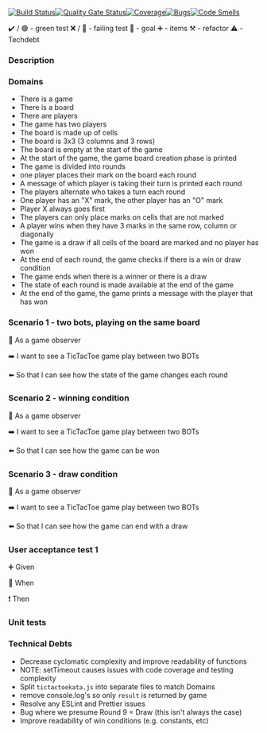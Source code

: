[![Build Status](https://travis-ci.com/sylk80/tictactoe_team.svg?branch=main)](https://travis-ci.com/sylk80/tictactoe_team)[![Quality Gate Status](https://sonarcloud.io/api/project_badges/measure?project=sylk80_tictactoe_team&metric=alert_status)](https://sonarcloud.io/dashboard?id=sylk80_tictactoe_team)[![Coverage](https://sonarcloud.io/api/project_badges/measure?project=sylk80_tictactoe_team&metric=coverage)](https://sonarcloud.io/dashboard?id=sylk80_tictactoe_team)[![Bugs](https://sonarcloud.io/api/project_badges/measure?project=sylk80_tictactoe_team&metric=bugs)](https://sonarcloud.io/dashboard?id=sylk80_tictactoe_team)[![Code Smells](https://sonarcloud.io/api/project_badges/measure?project=sylk80_tictactoe_team&metric=code_smells)](https://sonarcloud.io/dashboard?id=sylk80_tictactoe_team)

:heavy_check_mark: / :green_circle: - green test
:x: / :red_circle: - failing test
:dart: - goal
:heavy_plus_sign: - items
:hammer_and_pick: - refactor
:warning: - Techdebt

### Description

### Domains

-   There is a game
-   There is a board
-   There are players
-   The game has two players
-   The board is made up of cells
-   The board is 3x3 (3 columns and 3 rows)
-   The board is empty at the start of the game
-   At the start of the game, the game board creation phase is printed
-   The game is divided into rounds
-   one player places their mark on the board each round
-   A message of which player is taking their turn is printed each round
-   The players alternate who takes a turn each round
-   One player has an "X" mark, the other player has an "O" mark
-   Player X always goes first
-   The players can only place marks on cells that are not marked
-   A player wins when they have 3 marks in the same row, column or diagonally
-   The game is a draw if all cells of the board are marked and no player has won
-   At the end of each round, the game checks if there is a win or draw condition
-   The game ends when there is a winner or there is a draw
-   The state of each round is made available at the end of the game
-   At the end of the game, the game prints a message with the player that has won

### Scenario 1 - two bots, playing on the same board

:radio_button: As a game observer

:arrow_right: I want to see a TicTacToe game play between two BOTs

:arrow_left: So that I can see how the state of the game changes each round

### Scenario 2 - winning condition

:radio_button: As a game observer

:arrow_right: I want to see a TicTacToe game play between two BOTs

:arrow_left: So that I can see how the game can be won

### Scenario 3 - draw condition

:radio_button: As a game observer

:arrow_right: I want to see a TicTacToe game play between two BOTs

:arrow_left: So that I can see how the game can end with a draw

### User acceptance test 1

:heavy_plus_sign: Given

:construction: When

:heavy_exclamation_mark: Then

### Unit tests

### Technical Debts

-   Decrease cyclomatic complexity and improve readability of functions
-   NOTE: setTimeout causes issues with code coverage and testing complexity
-   Split `tictactoekata.js` into separate files to match Domains
-   remove console.log's so only `result` is returned by game
-   Resolve any ESLint and Prettier issues
-   Bug where we presume Round 9 = Draw (this isn't always the case)
-   Improve readability of win conditions (e.g. constants, etc)
